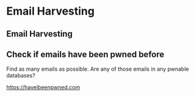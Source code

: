 # Email Harvesting



## Email Harvesting


## Check if emails have been pwned before

Find as many emails as possible. Are any of those emails in any pwnable databases?

https://haveibeenpwned.com


